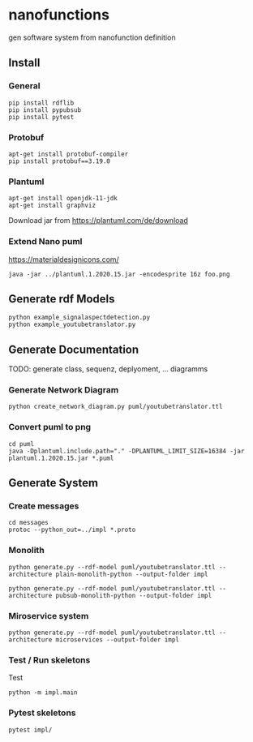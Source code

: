 # nanofunctions

gen software system from nanofunction definition

## Install

### General
```
pip install rdflib
pip install pypubsub
pip install pytest
```

### Protobuf
```
apt-get install protobuf-compiler
pip install protobuf==3.19.0
```

### Plantuml
```
apt-get install openjdk-11-jdk
apt-get install graphviz
```
Download jar from https://plantuml.com/de/download

### Extend Nano puml

https://materialdesignicons.com/
```
java -jar ../plantuml.1.2020.15.jar -encodesprite 16z foo.png
```

## Generate rdf Models 
```
python example_signalaspectdetection.py
python example_youtubetranslator.py
```

## Generate Documentation

TODO: generate class, sequenz, deplyoment, ... diagramms

### Generate Network Diagram
```
python create_network_diagram.py puml/youtubetranslator.ttl
```

### Convert puml to png
```
cd puml
java -Dplantuml.include.path="." -DPLANTUML_LIMIT_SIZE=16384 -jar plantuml.1.2020.15.jar *.puml
```


## Generate System

### Create messages
```
cd messages
protoc --python_out=../impl *.proto
```

### Monolith

```
python generate.py --rdf-model puml/youtubetranslator.ttl --architecture plain-monolith-python --output-folder impl
```

```
python generate.py --rdf-model puml/youtubetranslator.ttl --architecture pubsub-monolith-python --output-folder impl
```

### Miroservice system

```
python generate.py --rdf-model puml/youtubetranslator.ttl --architecture microservices --output-folder impl
```

### Test / Run skeletons 

Test
```
python -m impl.main
```

### Pytest skeletons 
```
pytest impl/
```


